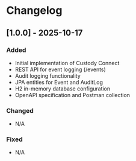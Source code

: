 # Changelog

## [1.0.0] - 2025-10-17

### Added
- Initial implementation of Custody Connect
- REST API for event logging (/events)
- Audit logging functionality
- JPA entities for Event and AuditLog
- H2 in-memory database configuration
- OpenAPI specification and Postman collection

### Changed
- N/A

### Fixed
- N/A
